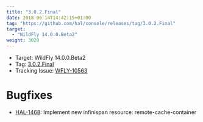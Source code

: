 ```yaml
---
title: "3.0.2.Final"
date: 2018-06-14T14:42:15+01:00
tag: "https://github.com/hal/console/releases/tag/3.0.2.Final"
target: 
  - "WildFly 14.0.0.Beta2"
weight: 3020
---
```

- Target: WildFly 14.0.0.Beta2
- Tag: [3.0.2.Final](https://github.com/hal/console/releases/tag/3.0.2.Final)
- Tracking Issue: [WFLY-10563](https://issues.jboss.org/browse/WFLY-10563)

# Bugfixes

- [HAL-1468](https://issues.jboss.org/browse/HAL-1468): Implement new infinispan resource: remote-cache-container
